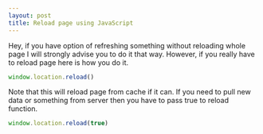 ```yaml
---
layout: post
title: Reload page using JavaScript
---
```


Hey, if you have option of refreshing something without reloading whole page I will strongly advise you to do it that way. However, if you really have to reload page here is how you do it.

```js
window.location.reload()
```

Note that this will reload page from cache if it can. If you need to pull new data or something from server then you have to pass true to reload function.

```js
window.location.reload(true)
```
